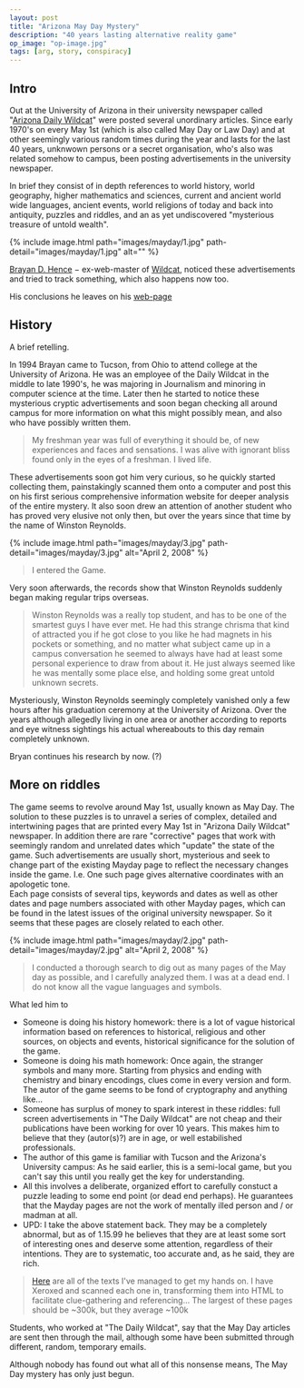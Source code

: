 ```yaml
---
layout: post
title: "Arizona May Day Mystery"
description: "40 years lasting alternative reality game"
op_image: "op-image.jpg"
tags: [arg, story, conspiracy]
---
```


## Intro
Out at the University of Arizona in their university newspaper called "[Arizona Daily Wildcat](https://en.wikipedia.org/wiki/Arizona_Daily_Wildcat)" were posted several unordinary articles. 
Since early 1970's on every May 1st (which is also called May Day or Law Day) and at other seemingly various random times during the year and lasts for the last 40 years, unknwown persons or a secret organisation, who's also was related somehow to campus, been posting advertisements in the university newspaper. 

In brief they consist of in depth references to world history, world geography, higher mathematics and sciences, current and ancient world wide languages, ancient events, world religions of today and back into antiquity, puzzles and riddles, and an as yet undiscovered "mysterious treasure of untold wealth". 

{% include image.html path="images/mayday/1.jpg" path-detail="images/mayday/1.jpg" alt="" %}

[Brayan D. Hence](http://maydaymystery.org/mayday/webmaster.html) − ex-web-master of [Wildcat](http://www.wildcat.arizona.edu), noticed these advertisements and tried to track something, which also happens now too. 

His conclusions he leaves on his [web-page](http://www.maydaymystery.org/mayday/texts/index.html)

## History 
A brief retelling.

In 1994 Brayan came to Tucson, from Ohio to attend college at the University of Arizona. 
He was an employee of the Daily Wildcat in the middle to late 1990's, he was majoring in Journalism and minoring in computer science at the time. 
Later then he started to notice these mysterious cryptic advertisements and soon began checking all around campus for more information on what this might possibly mean, and also who have possibly written them.

>My freshman year was full of everything it should be, of new experiences and faces and sensations. I was alive with ignorant bliss found only in the eyes of a freshman. I lived life.

These advertisements soon got him very curious, so he quickly started collecting them, painstakingly scanned them onto a computer and post this on his first serious comprehensive information website for deeper analysis of the entire mystery.
It also soon drew an attention of another student who has proved very elusive not only then, but over the years since that time by the name of Winston Reynolds.

{% include image.html path="images/mayday/3.jpg" path-detail="images/mayday/3.jpg" alt="April 2, 2008" %}

>I entered the Game.

Very soon afterwards, the records show that Winston Reynolds suddenly began making regular trips overseas. 

>Winston Reynolds was a really top student, and has to be one of the smartest guys I have ever met. He had this strange chrisma that kind of attracted you if he got close to you like he had magnets in his pockets or something, and no matter what subject came up in a campus conversation he seemed to always have had at least some personal experience to draw from about it. He just always seemed like he was mentally some place else, and holding some great untold unknown secrets.
 
Mysteriously, Winston Reynolds seemingly completely vanished only a few hours after his graduation ceremony at the University of Arizona. Over the years although allegedly living in one area or another according to reports and eye witness sightings his actual whereabouts to this day remain completely unknown. 

Bryan continues his research by now. (?) 


## More on riddles
The game seems to revolve around May 1st, usually known as May Day. 
The solution to these puzzles is to unravel a series of complex, detailed and intertwining pages that are printed every May 1st in "Arizona Daily Wildcat" newspaper. In addition there are rare "corrective" pages that work with seemingly random and unrelated dates which "update" the state of the game. Such advertisements are usually short, mysterious and seek to change part of the existing Mayday page to reflect the necessary changes inside the game. 
I.e. One such page gives alternative coordinates with an apologetic tone.  
Each page consists of several tips, keywords and dates as well as other dates and page numbers associated with other Mayday pages, which can be found in the latest issues of the original university newspaper. 
So it seems that these pages are closely related to each other. 

{% include image.html path="images/mayday/2.jpg" path-detail="images/mayday/2.jpg" alt="April 2, 2008" %}

>I conducted a thorough search to dig out as many pages of the May day as possible, and I carefully analyzed them. I was at a dead end. I do not know all the vague languages and symbols.

What led him to
* Someone is doing his history homework: there is a lot of vague historical information based on references to historical, religious and other sources, on objects and events, historical significance for the solution of the game.
* Someone is doing his math homework: Once again, the stranger symbols and many more. Starting from physics and ending with chemistry and binary encodings, clues come in every version and form. The autor of the game seems to be fond of cryptography and anything like... 
* Someone has surplus of money to spark interest in these riddles: full screen advertisements in "The Daily Wildcat" are not cheap and their publications have been working for over 10 years. This makes him to believe that they (autor(s)?) are in age, or well estabilished professionals.
* The author of this game is familiar with Tucson and the Arizona's University campus: As he said earlier, this is a semi-local game, but you can't say this until you really get the key for understanding.
* All this involves a deliberate, organized effort to carefully constuct a puzzle leading to some end point (or dead end perhaps). He guarantees that the Mayday pages are not the work of mentally illed person and / or madman at all.
* UPD: I take the above statement back. They may be a completely abnormal, but as of 1.15.99 he believes that they are at least some sort of interesting ones and deserve some attention, regardless of their intentions. They are to systematic, too accurate and, as he said, they are rich.


>[Here](http://www.maydaymystery.org/mayday/texts/index.html) are all of the texts I've managed to get my hands on. I have Xeroxed and scanned each one in, transforming them into HTML to facilitate clue-gathering and referencing...
>The largest of these pages should be ~300k, but they average ~100k

Students, who worked at "The Daily Wildcat", say that the May Day articles are sent then through the mail, although some have been submitted through different, random, temporary emails. 

Although nobody has found out what all of this nonsense means, The May Day mystery has only just begun.
